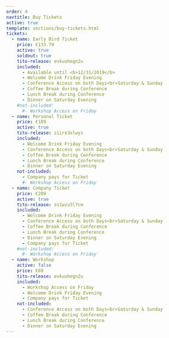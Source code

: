 ```yaml
---
order: 4
navtitle: Buy Tickets
active: true
template: sections/buy-tickets.html
tickets:
  - name: Early Bird Ticket
    price: €133.70
    active: true
    soldout: true
    tito-release: evkuohegn2u
    included:
      - Available until <b>12/31/2019</b>
      - Welcome Drink Friday Evening
      - Conference Access on both Days<br>Saturday & Sunday
      - Coffee Break during Conference
      - Lunch Break during Conference
      - Dinner on Saturday Evening
    #not-included:
      #- Workshop Access on Friday
  - name: Personal Ticket
    price: €189
    active: true
    tito-release: ziire3xlwys
    included:
      - Welcome Drink Friday Evening
      - Conference Access on both Days<br>Saturday & Sunday
      - Coffee Break during Conference
      - Lunch Break during Conference
      - Dinner on Saturday Evening
    not-included:
      - Company pays for Ticket
      #- Workshop Access on Friday
  - name: Company Ticket
    price: €289
    active: true
    tito-release: ss1wzu3l7cm
    included:
      - Welcome Drink Friday Evening
      - Conference Access on both Days<br>Saturday & Sunday
      - Coffee Break during Conference
      - Lunch Break during Conference
      - Dinner on Saturday Evening
      - Company pays for Ticket
    #not-included:
      #- Workshop Access on Friday
  - name: Workshop
    active: false
    price: €69
    tito-release: evkuohegn2u
    included:
      - Workshop Access on Friday
      - Welcome Drink Friday Evening
      - Company pays for Ticket
    not-included:
      - Conference Access on both Days<br>Saturday & Sunday
      - Coffee Break during Conference
      - Lunch Break during Conference
      - Dinner on Saturday Evening
---
```

